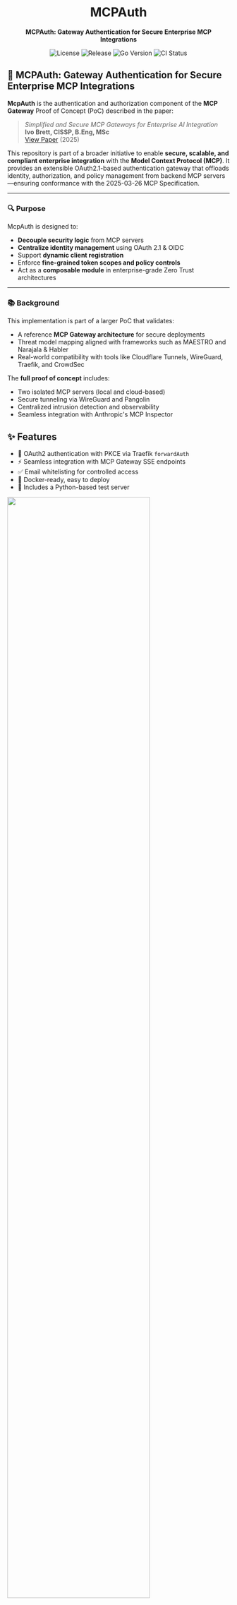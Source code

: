 
<div align="center">
  <h1>MCPAuth</h1>
  <p><strong>MCPAuth: Gateway Authentication for Secure Enterprise MCP Integrations</strong></p>

  <img src="https://img.shields.io/github/license/oidebrett/mcpauth" alt="License">
  <img src="https://img.shields.io/github/v/release/oidebrett/mcpauth" alt="Release">
  <img src="https://img.shields.io/github/go-mod/go-version/oidebrett/mcpauth" alt="Go Version">
  <img src="https://github.com/oidebrett/mcpauth/actions/workflows/ci.yml/badge.svg" alt="CI Status">
</div>

## 🔐 MCPAuth: Gateway Authentication for Secure Enterprise MCP Integrations

**McpAuth** is the authentication and authorization component of the **MCP Gateway** Proof of Concept (PoC) described in the paper:

> *Simplified and Secure MCP Gateways for Enterprise AI Integration*  
> **Ivo Brett, CISSP, B.Eng, MSc**  
> [View Paper](https://independent.academia.edu/ivobrett) (2025)

This repository is part of a broader initiative to enable **secure, scalable, and compliant enterprise integration** with the **Model Context Protocol (MCP)**. It provides an extensible OAuth2.1-based authentication gateway that offloads identity, authorization, and policy management from backend MCP servers—ensuring conformance with the 2025-03-26 MCP Specification.

---

### 🔍 Purpose

McpAuth is designed to:
- **Decouple security logic** from MCP servers
- **Centralize identity management** using OAuth 2.1 & OIDC
- Support **dynamic client registration**
- Enforce **fine-grained token scopes and policy controls**
- Act as a **composable module** in enterprise-grade Zero Trust architectures

---

### 📚 Background

This implementation is part of a larger PoC that validates:
- A reference **MCP Gateway architecture** for secure deployments
- Threat model mapping aligned with frameworks such as MAESTRO and Narajala & Habler
- Real-world compatibility with tools like Cloudflare Tunnels, WireGuard, Traefik, and CrowdSec

The **full proof of concept** includes:
- Two isolated MCP servers (local and cloud-based)
- Secure tunneling via WireGuard and Pangolin
- Centralized intrusion detection and observability
- Seamless integration with Anthropic's MCP Inspector


## ✨ Features

- 🔐 OAuth2 authentication with PKCE via Traefik `forwardAuth`
- ⚡ Seamless integration with MCP Gateway SSE endpoints
- ✅ Email whitelisting for controlled access
- 🐳 Docker-ready, easy to deploy
- 🧪 Includes a Python-based test server


<img src="assets/MCPAuthFlow.png" width="80%"> 

---

## 🚀 Quick Start

### 📦 Prerequisites

- Go 1.21+
- Traefik v2.x+
- An OAuth provider (e.g., Google, GitHub)

### 🛠️ Installation

```bash
git clone https://github.com/oidebrett/mcpauth
cd mcpauth
go mod tidy
```

### 🔧 Configuration

Use flags or environment variables:

| Variable         | Default   | Description                              |
|------------------|-----------|------------------------------------------|
| `PORT`           | `11000`   | Port for the auth server                 |
| `PROTECTED_PATH` | `/sse`    | Protected endpoint path                  |
| `OAUTH_DOMAIN`   | *(none)*  | OAuth issuer domain                      |
| `CLIENT_ID`      | *(none)*  | OAuth client ID                          |
| `CLIENT_SECRET`  | *(none)*  | OAuth client secret                      |
| `ALLOWED_EMAILS` | *(none)*  | Comma-separated list of allowed emails   |
| `LOG_LEVEL`      | `1`       | 0=debug, 1=info, 2=minimal               |

```bash
go run cmd/main.go -port=11000 -oauthDomain=your-domain.com
```

---

## 🐳 Docker Deployment

### Basic Docker Compose

```yaml
services:
  mcpauth:
    build: .
    environment:
      - PORT=11000
      - CLIENT_ID=${CLIENT_ID}
      - CLIENT_SECRET=${CLIENT_SECRET}
    ports:
      - "11000:11000"
```

---

## 🔐 Traefik Integration

### ForwardAuth Middleware

```yaml
http:
  middlewares:
    mcp-auth:
      forwardAuth:
        address: "http://mcpauth:11000/sse"
        authResponseHeaders:
          - "X-Forwarded-User"
```

### Attach to a Router

```yaml
labels:
  - "traefik.http.routers.myapp.middlewares=mcp-auth@file"
```

---

## 🧪 Testing

### Run Included Test Server

```bash
cd test_mcp_server
python3 -m venv venv
source venv/bin/activate
pip install -r requirements.txt
python mcp-server-sse.py
```

### With `curl`

```bash
curl -i http://localhost:11000/health
curl -i http://localhost:11000/sse
```

---

## 🧱 Middleware Chain (Traefik)

Apply middlewares in this order:

1. `mcp-cors-headers`
2. `redirect-regex`
3. `mcp-auth`

Example dynamic config:

```yaml
http:
  middlewares:
    mcp-cors-headers:
      headers:
        accessControlAllowCredentials: true
        accessControlAllowHeaders:
          - Authorization
          - Content-Type
          - mcp-protocol-version
        accessControlAllowMethods:
          - GET
          - POST
          - OPTIONS
        accessControlAllowOriginList:
          - "*"
        accessControlMaxAge: 86400
        addVaryHeader: true

    redirect-regex:
      redirectRegex:
        regex: "^https://([a-z0-9-]+)\\.yourdomain\\.com/\\.well-known/oauth-authorization-server"
        replacement: "https://oauth.yourdomain.com/.well-known/oauth-authorization-server"
        permanent: true

    mcp-auth:
      forwardAuth:
        address: "http://mcpauth:11000/sse"
        authResponseHeaders:
          - X-Forwarded-User
```

---

## 🧠 Middleware Manager Support

This project supports [middleware-manager](https://github.com/hhftechnology/middleware-manager).

Example `templates.yml`:

```yaml
middlewares:
  - id: mcp-auth
    name: MCP Authentication
    type: forwardAuth
    config:
      address: "http://mcpauth:11000/sse"
      authResponseHeaders:
        - "X-Forwarded-User"

  - id: mcp-cors-headers
    name: MCP CORS Headers
    type: headers
    config:
      accessControlAllowMethods:
        - GET
        - POST
        - OPTIONS
      accessControlAllowOriginList:
        - "*"
      accessControlAllowHeaders:
        - Authorization
        - Content-Type
        - mcp-protocol-version
      accessControlMaxAge: 86400
      accessControlAllowCredentials: true
      addVaryHeader: true

  - id: redirect-regex
    name: Regex Redirect
    type: redirectregex
    config:
      regex: "^https://([a-z0-9-]+)\\.yourdomain\\.com/\\.well-known/oauth-authorization-server"
      replacement: "https://oauth.yourdomain.com/.well-known/oauth-authorization-server"
      permanent: true
```

---

## 📜 License

Licensed under the [GNU General Public License v3.0](LICENSE).

```

